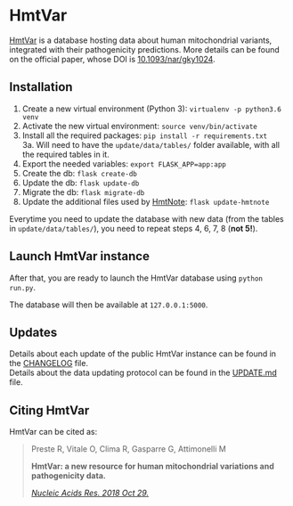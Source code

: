 # HmtVar  

[HmtVar](https://www.hmtvar.uniba.it) is a database hosting data about human mitochondrial variants, integrated with their pathogenicity predictions. More details can be found on the official paper, whose DOI is [10.1093/nar/gky1024](https://doi.org/10.1093/nar/gky1024).  

## Installation  

1. Create a new virtual environment (Python 3): `virtualenv -p python3.6 venv`  
2. Activate the new virtual environment: `source venv/bin/activate`  
3. Install all the required packages: `pip install -r requirements.txt`  
3a. Will need to have the `update/data/tables/` folder available, with all the required tables in it.  
4. Export the needed variables: `export FLASK_APP=app:app`  
5. Create the db: `flask create-db`  
6. Update the db: `flask update-db`  
7. Migrate the db: `flask migrate-db`  
8. Update the additional files used by [HmtNote](https://github.com/robertopreste/HmtNote): `flask update-hmtnote`  

Everytime you need to update the database with new data (from the tables in `update/data/tables/`), you need to repeat steps 4, 6, 7, 8 (**not 5!**).

## Launch HmtVar instance  

After that, you are ready to launch the HmtVar database using `python run.py`.  

The database will then be available at `127.0.0.1:5000`.  

## Updates  

Details about each update of the public HmtVar instance can be found in the [CHANGELOG](/CHANGELOG.md) file.  
Details about the data updating protocol can be found in the [UPDATE.md](/update/UPDATE.md) file.  

## Citing HmtVar  

HmtVar can be cited as:  

>Preste R, Vitale O, Clima R, Gasparre G, Attimonelli M  
>
>**HmtVar: a new resource for human mitochondrial variations and pathogenicity data.**  
>
>[*Nucleic Acids Res. 2018 Oct 29.*](https://doi.org/10.1093/nar/gky1024)  


